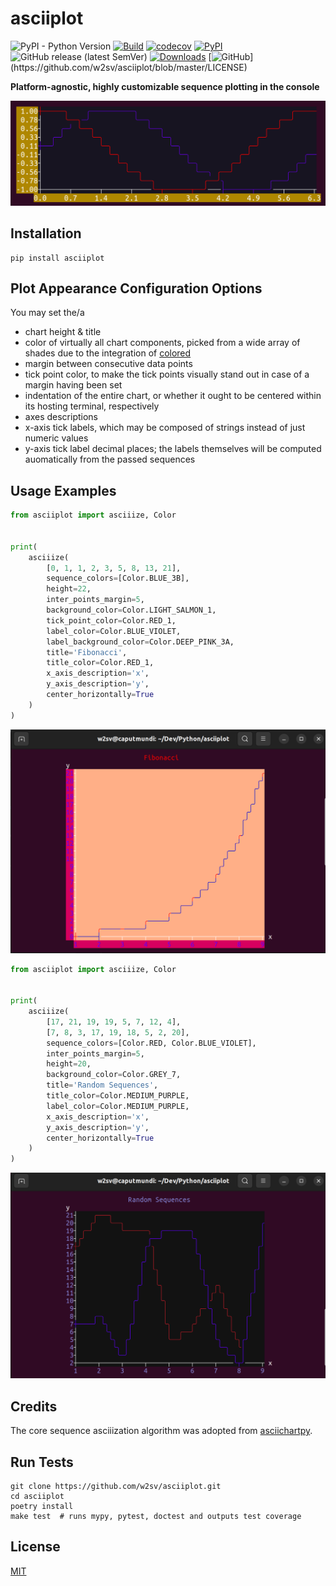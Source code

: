 # __asciiplot__

![PyPI - Python Version](https://img.shields.io/pypi/pyversions/asciiplot)
[![Build](https://github.com/w2sv/asciiplot/actions/workflows/workflow.yaml/badge.svg)](https://github.com/w2sv/asciiplot/actions/workflows/workflow.yaml)
[![codecov](https://codecov.io/gh/w2sv/asciiplot/branch/master/graph/badge.svg?token=69Q1VL8IHI)](https://codecov.io/gh/w2sv/asciiplot)
[![PyPI](https://img.shields.io/pypi/v/asciiplot)](https://pypi.org/project/asciiplot)
![GitHub release (latest SemVer)](https://img.shields.io/github/v/release/w2sv/asciiplot)
[![Downloads](https://pepy.tech/badge/asciiplot)](https://pepy.tech/project/asciiplot)
[![GitHub](https://img.shields.io/github/license/w2sv/asciiplot?)](https://github.com/w2sv/asciiplot/blob/master/LICENSE)

__Platform-agnostic, highly customizable sequence plotting in the console__

![alt text](https://github.com/w2sv/asciiplot/blob/master/assets/sin&cos.png?raw=true)

## Installation
```shell
pip install asciiplot
```

## Plot Appearance Configuration Options

You may set the/a
- chart height & title
- color of virtually all chart components, picked from a wide array of shades due to the integration of [colored](https://pypi.org/project/colored/)
- margin between consecutive data points
- tick point color, to make the tick points visually stand out in case of a margin having been set 
- indentation of the entire chart, or whether it ought to be centered within its hosting terminal, respectively
- axes descriptions
- x-axis tick labels, which may be composed of strings instead of just numeric values
- y-axis tick label decimal places; the labels themselves will be computed auomatically from the passed sequences

## Usage Examples

```python
from asciiplot import asciiize, Color


print(
    asciiize(
        [0, 1, 1, 2, 3, 5, 8, 13, 21],
        sequence_colors=[Color.BLUE_3B],
        height=22,
        inter_points_margin=5,
        background_color=Color.LIGHT_SALMON_1,
        tick_point_color=Color.RED_1,
        label_color=Color.BLUE_VIOLET,
        label_background_color=Color.DEEP_PINK_3A,
        title='Fibonacci',
        title_color=Color.RED_1,
        x_axis_description='x',
        y_axis_description='y',
        center_horizontally=True
    )
)
```
![alt text](https://github.com/w2sv/asciiplot/blob/master/assets/fibonacci.png?raw=true)

```python
from asciiplot import asciiize, Color


print(
    asciiize(
        [17, 21, 19, 19, 5, 7, 12, 4],
        [7, 8, 3, 17, 19, 18, 5, 2, 20],
        sequence_colors=[Color.RED, Color.BLUE_VIOLET],
        inter_points_margin=5,
        height=20,
        background_color=Color.GREY_7,
        title='Random Sequences',
        title_color=Color.MEDIUM_PURPLE,
        label_color=Color.MEDIUM_PURPLE,
        x_axis_description='x',
        y_axis_description='y',
        center_horizontally=True
    )
)
```
![alt text](https://github.com/w2sv/asciiplot/blob/master/assets/random.png?raw=true)

## Credits
The core sequence asciiization algorithm was adopted from [asciichartpy](https://github.com/kroitor/asciichart/blob/master/asciichartpy/).

## Run Tests

```shell
git clone https://github.com/w2sv/asciiplot.git
cd asciiplot
poetry install
make test  # runs mypy, pytest, doctest and outputs test coverage
```

## License
[MIT](https://github.com/w2sv/asciiplot/blob/master/LICENSE)
